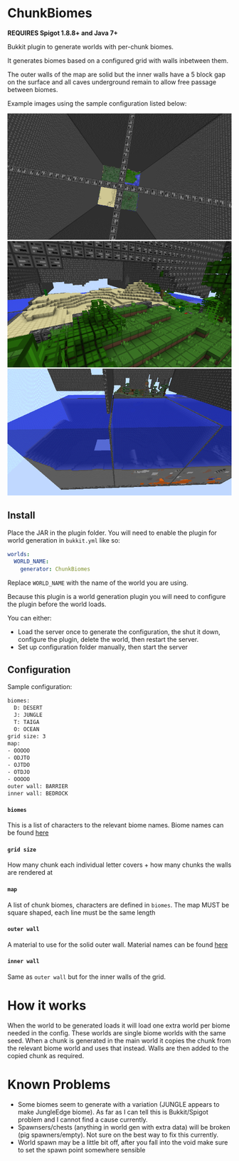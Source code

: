 ChunkBiomes
===========

__REQUIRES Spigot 1.8.8+ and Java 7+__

Bukkit plugin to generate worlds with per-chunk biomes.

It generates biomes based on a configured grid with walls inbetween them. 

The outer walls of the map are solid but the inner walls have a 5 block gap on the surface and all caves underground 
remain to allow free passage between biomes.

Example images using the sample configuration listed below:

![Chunk Split](images/chunk-split.png)
![Surface](images/surface.png)
![Walls](images/walls.png)

## Install

Place the JAR in the plugin folder. You will need to enable the plugin for world generation in `bukkit.yml` like so:

```yaml
worlds:
  WORLD_NAME:
    generator: ChunkBiomes
```

Replace `WORLD_NAME` with the name of the world you are using.

Because this plugin is a world generation plugin you will need to configure the plugin before the world loads.

You can either:

- Load the server once to generate the configuration, the shut it down, configure the plugin, delete the world, then restart the server.
- Set up configuration folder manually, then start the server

## Configuration

Sample configuration:

```
biomes:
  D: DESERT
  J: JUNGLE
  T: TAIGA
  O: OCEAN
grid size: 3
map:
- OOOOO
- ODJTO
- OJTDO
- OTDJO
- OOOOO
outer wall: BARRIER
inner wall: BEDROCK
```

#### `biomes`

This is a list of characters to the relevant biome names. Biome names can be found [here](https://hub.spigotmc.org/javadocs/bukkit/org/bukkit/block/Biome.html)

#### `grid size`

How many chunk each individual letter covers + how many chunks the walls are rendered at

#### `map`

A list of chunk biomes, characters are defined in `biomes`. The map MUST be square shaped, each line must be the same length

#### `outer wall`

A material to use for the solid outer wall. Material names can be found [here](https://hub.spigotmc.org/javadocs/bukkit/org/bukkit/Material.html)

#### `inner wall`

Same as `outer wall` but for the inner walls of the grid.

# How it works

When the world to be generated loads it will load one extra world per biome needed in the config. 
These worlds are single biome worlds with the same seed.
When a chunk is generated in the main world it copies the chunk from the relevant biome world and uses that instead.
Walls are then added to the copied chunk as required.

# Known Problems

- Some biomes seem to generate with a variation (JUNGLE appears to make JungleEdge biome). As far as I can tell this is Bukkit/Spigot problem and I cannot find a cause currently.
- Spawnsers/chests (anything in world gen with extra data) will be broken (pig spawners/empty). Not sure on the best way to fix this currently.
- World spawn may be a little bit off, after you fall into the void make sure to set the spawn point somewhere sensible
